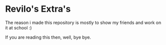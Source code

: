 # Revilo's Extra's

The reason i made this repository is mostly to show my friends and work on it at school :) 

If you are reading this then, well, bye bye.
